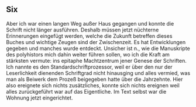 ## Six
Aber ich war einen langen Weg außer Haus gegangen und konnte die Schrift nicht länger ausführen. Deshalb müssen jetzt nüchterne Erinnerungen eingefügt werden, welche die Zukunft betreffen dieses Buches und wichtige Zeugen sind der Zwischenzeit. Es hat Entwicklungen gegeben und manches wurde entdeckt. Unsicher ist n., wie die Manuskripte des polyhistors mich dahin weiter führen sollen, wo ich die Kraft am stärksten vermute: ins epitaphe Machtzentrum jener Genese der Schriften. Ich nannte es den Standardschriftprozessor, weil er über den nur der Leserlichkeit dienenden Schriftgrad nicht hinausging und alles vermied, was man als Beiwerk dem Prozeß beigegeben hatte über die Jahrzehnte. Hier also ereignete sich nichts zusätzliches, konnte sich nichts ereignen weil alles zurückgeführt war auf das Eigentliche. Im Text selbst war die Wohnung jetzt eingerichtet.   
